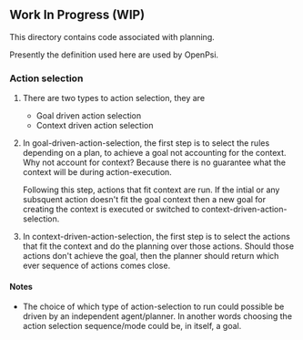 ## Work In Progress (WIP)

This directory contains code associated with planning.

Presently the definition used here are used by OpenPsi.

### Action selection

1. There are two types to action selection, they are
    * Goal driven action selection
    * Context driven action selection

2. In goal-driven-action-selection, the first step is to select the rules
   depending on a plan, to achieve a goal not accounting for the context. Why
   not account for context? Because there is no guarantee what the context will be during action-execution.

   Following this step, actions that fit context are run. If the intial or any
   subsquent action doesn't fit the goal context then a new goal for creating
   the context is executed or switched to context-driven-action-selection.

3. In context-driven-action-selection, the first step is to select the actions
   that fit the context and do the planning over those actions. Should those
   actions don't achieve the goal, then the planner should return which ever
   sequence of actions comes close.

#### Notes
* The choice of which type of action-selection to run could possible be driven
  by an independent agent/planner. In another words choosing the
  action selection sequence/mode could be, in itself, a goal.
